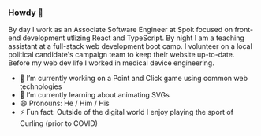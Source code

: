 ### Howdy 👋
By day I work as an Associate Software Engineer at Spok focused on front-end development utlizing React and TypeScript. By night I am a teaching assistant at a full-stack web development boot camp. I volunteer on a local political candidate's campaign team to keep their website up-to-date. Before my web dev life I worked in medical device engineering.

- 🔭 I’m currently working on a Point and Click game using common web technologies
- 🌱 I’m currently learning about animating SVGs
- 😄 Pronouns: He / Him / His
- ⚡ Fun fact: Outside of the digital world I enjoy playing the sport of Curling (prior to COVID)

<!--
**SirPotatoIV/SirPotatoIV** is a ✨ _special_ ✨ repository because its `README.md` (this file) appears on your GitHub profile.

Here are some ideas to get you started:

- 🔭 I’m currently working on ...
- 🌱 I’m currently learning ...
- 👯 I’m looking to collaborate on ...
- 🤔 I’m looking for help with ...
- 💬 Ask me about ...
- 📫 How to reach me: ...
- 😄 Pronouns: ...
- ⚡ Fun fact: ...
-->

